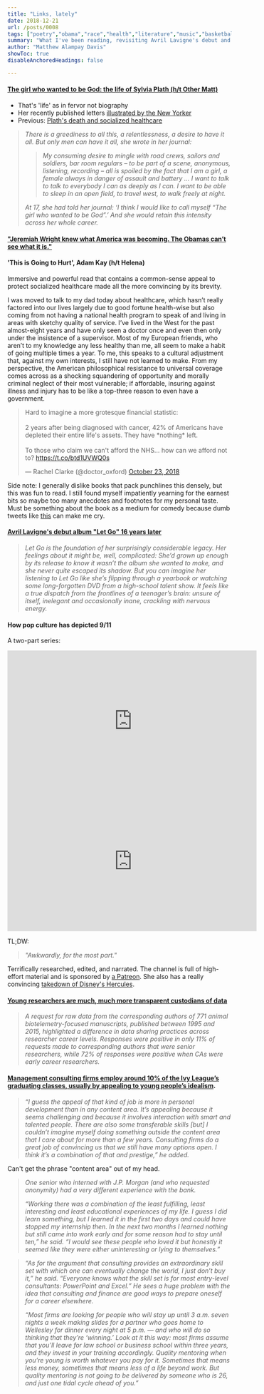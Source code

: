 ```yaml
---
title: "Links, lately"
date: 2018-12-21
url: /posts/0008
tags: ["poetry","obama","race","health","literature","music","basketball","terrorism","history","consulting","education"]
summary: "What I've been reading, revisiting Avril Lavigne's debut and post-9/11 pop culture"
author: "Matthew Alampay Davis"
showToc: true
disableAnchoredHeadings: false

---
```


#### [The girl who wanted to be God: the life of Sylvia Plath (h/t Other Matt)](https://www.lrb.co.uk/the-paper/v40/n24/joanna-biggs/i-m-an-intelligence)

+ That's 'life' as in fervor not biography
+ Her recently published letters [illustrated by the New Yorker](https://www.newyorker.com/culture/culture-desk/sylvia-plaths-last-plan)
+ Previous: [Plath's death and socialized healthcare](https://www.lrb.co.uk/blog/2017/08/01/anne-theriault/sylvia-plath-and-the-nhs/?utm_source=LRB%20blog%20email&utm_medium=email&utm_campaign=20170808%20blog&utm_content=ukrw_subs)

> *There is a greediness to all this, a relentlessness, a desire to have it all. But only men can have it all, she wrote in her journal:*
>
> > *My consuming desire to mingle with road crews, sailors and soldiers, bar room regulars – to be part of a scene, anonymous, listening, recording – all is spoiled by the fact that I am a girl, a female always in danger of assault and battery ... I want to talk to talk to everybody I can as deeply as I can. I want to be able to sleep in an open field, to travel west, to walk freely at night.*
>
> *At 17, she had told her journal: ‘I think I would like to call myself “The girl who wanted to be God”.’ And she would retain this intensity across her whole career.*

#### ["Jeremiah Wright knew what America was becoming. The Obamas can’t see what it is."](https://www.huffingtonpost.com/entry/michelle-obama-jeremiah-wright_us_5c182d2fe4b08db99056c8a7?ck)

#### 'This is Going to Hurt', Adam Kay (h/t Helena)

Immersive and powerful read that contains a common-sense appeal to protect socialized healthcare made all the more convincing by its brevity.

I was moved to talk to my dad today about healthcare, which hasn’t really factored into our lives largely due to good fortune health-wise but also coming from not having a national health program to speak of and living in areas with sketchy quality of service. I’ve lived in the West for the past almost-eight years and have only seen a doctor once and even then only under the insistence of a supervisor. Most of my European friends, who aren’t to my knowledge any less healthy than me, all seem to make a habit of going multiple times a year. To me, this speaks to a cultural adjustment that, against my own interests, I still have not learned to make. From my perspective, the American philosophical resistance to universal coverage comes across as a shocking squandering of opportunity and morally criminal neglect of their most vulnerable; if affordable, insuring against illness and injury has to be like a top-three reason to even have a government.

<blockquote class="twitter-tweet"><p lang="en" dir="ltr">Hard to imagine a more grotesque financial statistic:<br><br>2 years after being diagnosed with cancer, 42% of Americans have depleted their entire life&#39;s assets. They have *nothing* left.<br><br>To those who claim we can&#39;t afford the NHS... how can we afford not to? <a href="https://t.co/btd1UVWQ0s">https://t.co/btd1UVWQ0s</a></p>&mdash; Rachel Clarke (@doctor_oxford) <a href="https://twitter.com/doctor_oxford/status/1054797332380897280?ref_src=twsrc%5Etfw">October 23, 2018</a></blockquote> <script async src="https://platform.twitter.com/widgets.js" charset="utf-8"></script>

Side note: I generally dislike books that pack punchlines this densely, but this was fun to read. I still found myself impatiently yearning for the earnest bits so maybe too many anecdotes and footnotes for my personal taste. Must be something about the book as a medium for comedy because dumb tweets like [this](https://twitter.com/KeetPotato/status/823848392027701249) can make me cry.

#### [Avril Lavigne's debut album "Let Go" 16 years later](https://pitchfork.com/reviews/albums/avril-lavigne-let-go/)

> *Let Go is the foundation of her surprisingly considerable legacy. Her feelings about it might be, well, complicated: She’d grown up enough by its release to know it wasn’t the album she wanted to make, and she never quite escaped its shadow. But you can imagine her listening to Let Go like she’s flipping through a yearbook or watching some long-forgotten DVD from a high-school talent show. It feels like a true dispatch from the frontlines of a teenager’s brain: unsure of itself, inelegant and occasionally inane, crackling with nervous energy.*

#### How pop culture has depicted 9/11

A two-part series:

<iframe width="560" height="315" src="https://www.youtube.com/embed/NZbH72rWAhQ?si=8DlAiHqHwWZM0VOy" title="YouTube video player" frameborder="0" allow="accelerometer; autoplay; clipboard-write; encrypted-media; gyroscope; picture-in-picture; web-share" allowfullscreen></iframe>

<iframe width="560" height="315" src="https://www.youtube.com/embed/waL2lJVbAf4?si=SBvUgarluZv3HFnr" title="YouTube video player" frameborder="0" allow="accelerometer; autoplay; clipboard-write; encrypted-media; gyroscope; picture-in-picture; web-share" allowfullscreen></iframe>

TL;DW:

> *"Awkwardly, for the most part."*

Terrifically researched, edited, and narrated. The channel is full of high-effort material and is sponsored by [a Patreon](https://www.patreon.com/loosecanon). She also has a really convincing [takedown of Disney's Hercules](https://www.youtube.com/watch?v=KznZcK7ksf4&t=1462s).

#### [Young researchers are much, much more transparent custodians of data](https://www.cell.com/trends/ecology-evolution/fulltext/S0169-5347(18)30281-7)

> *A request for raw data from the corresponding authors of 771 animal biotelemetry-focused manuscripts, published between 1995 and 2015, highlighted a difference in data sharing practices across researcher career levels. Responses were positive in only 11% of requests made to corresponding authors that were senior researchers, while 72% of responses were positive when CAs were early career researchers.*

#### [Management consulting firms employ around 10% of the Ivy League’s graduating classes, usually by appealing to young people’s idealism](https://yaledailynews.com/blog/2011/09/30/even-artichokes-have-doubts/).

> *“I guess the appeal of that kind of job is more in personal development than in any content area. It’s appealing because it seems challenging and because it involves interaction with smart and talented people. There are also some transferable skills [but] I couldn’t imagine myself doing something outside the content area that I care about for more than a few years. Consulting firms do a great job of convincing us that we still have many options open. I think it’s a combination of that and prestige,” he added.*

Can't get the phrase "content area" out of my head.

> *One senior who interned with J.P. Morgan (and who requested anonymity) had a very different experience with the bank.*
> 
> *“Working there was a combination of the least fulfilling, least interesting and least educational experiences of my life. I guess I did learn something, but I learned it in the first two days and could have stopped my internship then. In the next two months I learned nothing but still came into work early and for some reason had to stay until ten,” he said. “I would see these people who loved it but honestly it seemed like they were either uninteresting or lying to themselves.”*

> *“As for the argument that consulting provides an extraordinary skill set with which one can eventually change the world, I just don’t buy it,” he said. “Everyone knows what the skill set is for most entry-level consultants: PowerPoint and Excel.” He sees a huge problem with the idea that consulting and finance are good ways to prepare oneself for a career elsewhere.*
> 
> *“Most firms are looking for people who will stay up until 3 a.m. seven nights a week making slides for a partner who goes home to Wellesley for dinner every night at 5 p.m. — and who will do so thinking that they’re ‘winning.’ Look at it this way: most firms assume that you’ll leave for law school or business school within three years, and they invest in your training accordingly. Quality mentoring when you’re young is worth whatever you pay for it. Sometimes that means less money, sometimes that means less of a life beyond work. But quality mentoring is not going to be delivered by someone who is 26, and just one tidal cycle ahead of you.”*